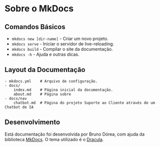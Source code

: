 # Sobre o MkDocs

## Comandos Básicos

* `mkdocs new [dir-name]` - Criar um novo projeto.
* `mkdocs serve` - Iniciar o servidor de live-reloading.
* `mkdocs build` - Compilar o site da documentação.
* `mkdocs -h` - Ajuda e outras dicas.

## Layout da Documentação

    - mkdocs.yml    # Arquivo de configuração.
    - docs/
        index.md    # Página inicial da documentação.
        about.md    # Página sobre
    - docs/nav
        chatbot.md  # Página do projeto Suporte ao Cliente através de um Chatbot de IA

## Desenvolvimento

Está documentação foi desenvolvida por Bruno Dórea, com ajuda da biblioteca [MkDocs](https://github.com/mkdocs/mkdocs). O tema utilizado é o [Dracula](https://github.com/dracula/mkdocsd).
